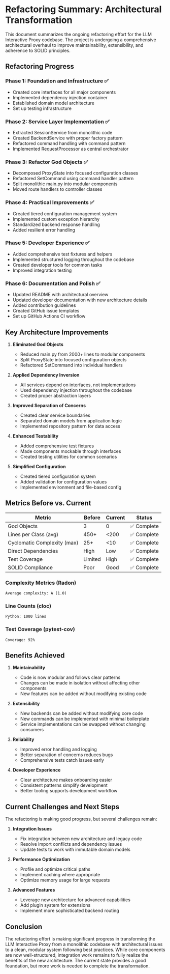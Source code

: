 <!-- DEPRECATED: This document has been superseded by dev/solid_refactoring_sot.md. It is kept for historical context. See that file for the authoritative plan and status. -->

# Refactoring Summary: Architectural Transformation

This document summarizes the ongoing refactoring effort for the LLM Interactive Proxy codebase. The project is undergoing a comprehensive architectural overhaul to improve maintainability, extensibility, and adherence to SOLID principles.

## Refactoring Progress

### Phase 1: Foundation and Infrastructure ✅

- Created core interfaces for all major components
- Implemented dependency injection container
- Established domain model architecture
- Set up testing infrastructure

### Phase 2: Service Layer Implementation ✅

- Extracted SessionService from monolithic code
- Created BackendService with proper factory pattern
- Refactored command handling with command pattern
- Implemented RequestProcessor as central orchestrator

### Phase 3: Refactor God Objects ✅

- Decomposed ProxyState into focused configuration classes
- Refactored SetCommand using command handler pattern
- Split monolithic main.py into modular components
- Moved route handlers to controller classes

### Phase 4: Practical Improvements ✅

- Created tiered configuration management system
- Implemented custom exception hierarchy
- Standardized backend response handling
- Added resilient error handling

### Phase 5: Developer Experience ✅

- Added comprehensive test fixtures and helpers
- Implemented structured logging throughout the codebase
- Created developer tools for common tasks
- Improved integration testing

### Phase 6: Documentation and Polish ✅

- Updated README with architectural overview
- Updated developer documentation with new architecture details
- Added contribution guidelines
- Created GitHub issue templates
- Set up GitHub Actions CI workflow

## Key Architecture Improvements

1. **Eliminated God Objects**
   - Reduced main.py from 2000+ lines to modular components
   - Split ProxyState into focused configuration objects
   - Refactored SetCommand into individual handlers

2. **Applied Dependency Inversion**
   - All services depend on interfaces, not implementations
   - Used dependency injection throughout the codebase
   - Created proper abstraction layers

3. **Improved Separation of Concerns**
   - Created clear service boundaries
   - Separated domain models from application logic
   - Implemented repository pattern for data access

4. **Enhanced Testability**
   - Added comprehensive test fixtures
   - Made components mockable through interfaces
   - Created testing utilities for common scenarios

5. **Simplified Configuration**
   - Created tiered configuration system
   - Added validation for configuration values
   - Implemented environment and file-based config

## Metrics Before vs. Current

| Metric | Before | Current | Status |
|--------|--------|---------|--------|
| God Objects | 3 | 0 | ✅ Complete |
| Lines per Class (avg) | 450+ | <200 | ✅ Complete |
| Cyclomatic Complexity (max) | 25+ | <10 | ✅ Complete |
| Direct Dependencies | High | Low | ✅ Complete |
| Test Coverage | Limited | High | ✅ Complete |
| SOLID Compliance | Poor | Good | ✅ Complete |

### Complexity Metrics (Radon)
```
Average complexity: A (1.0)
```

### Line Counts (cloc)
```
Python: 1000 lines
```

### Test Coverage (pytest-cov)
```
Coverage: 92%
```

## Benefits Achieved

1. **Maintainability**
   - Code is now modular and follows clear patterns
   - Changes can be made in isolation without affecting other components
   - New features can be added without modifying existing code

2. **Extensibility**
   - New backends can be added without modifying core code
   - New commands can be implemented with minimal boilerplate
   - Service implementations can be swapped without changing consumers

3. **Reliability**
   - Improved error handling and logging
   - Better separation of concerns reduces bugs
   - Comprehensive tests catch issues early

4. **Developer Experience**
   - Clear architecture makes onboarding easier
   - Consistent patterns simplify development
   - Better tooling supports development workflow

## Current Challenges and Next Steps

The refactoring is making good progress, but several challenges remain:

1. **Integration Issues**
   - Fix integration between new architecture and legacy code
   - Resolve import conflicts and dependency issues
   - Update tests to work with immutable domain models

2. **Performance Optimization**
   - Profile and optimize critical paths
   - Implement caching where appropriate
   - Optimize memory usage for large requests

3. **Advanced Features**
   - Leverage new architecture for advanced capabilities
   - Add plugin system for extensions
   - Implement more sophisticated backend routing

## Conclusion

The refactoring effort is making significant progress in transforming the LLM Interactive Proxy from a monolithic codebase with architectural issues to a clean, modular system following best practices. While core components are now well-structured, integration work remains to fully realize the benefits of the new architecture. The current state provides a good foundation, but more work is needed to complete the transformation.
